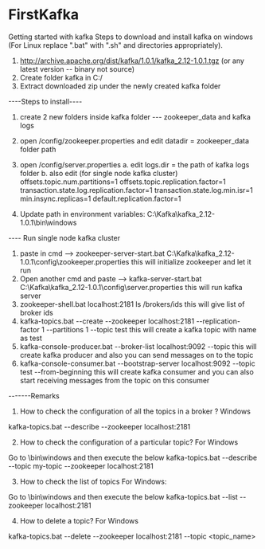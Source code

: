 # FirstKafka
Getting started with kafka
Steps to download and install kafka on windows (For Linux replace ".bat" with ".sh" and directories appropriately).

1. http://archive.apache.org/dist/kafka/1.0.1/kafka_2.12-1.0.1.tgz  (or any latest version -- binary not source)
2. Create folder kafka in C:/
3. Extract downloaded zip under the newly created kafka folder

----Steps to install----
1. create 2 new folders inside kafka folder --- zookeeper_data and kafka logs
2. open /config/zookeeper.properties and edit datadir = zookeeper_data folder path
3. open /config/server.properties
	a. edit logs.dir = the path of kafka logs folder
	b. also edit (for single node kafka cluster)
					offsets.topic.num.partitions=1
					offsets.topic.replication.factor=1
					transaction.state.log.replication.factor=1
					transaction.state.log.min.isr=1
					min.insync.replicas=1
					default.replication.factor=1
					
4. Update path in environment variables: C:\Kafka\kafka_2.12-1.0.1\bin\windows

---- Run single node kafka cluster
1. paste in cmd --> zookeeper-server-start.bat C:\Kafka\kafka_2.12-1.0.1\config\zookeeper.properties
		this will initialize zookeeper and let it run
2. Open another cmd and paste --> kafka-server-start.bat C:\Kafka\kafka_2.12-1.0.1\config\server.properties
		this will run kafka server 
3. zookeeper-shell.bat localhost:2181 ls /brokers/ids
		this will give list of broker ids
4. kafka-topics.bat --create --zookeeper localhost:2181 --replication-factor 1 --partitions 1 --topic test
		this will create a kafka topic with name as test
5. kafka-console-producer.bat --broker-list localhost:9092 --topic
		this will create kafka producer and also you can send messages on to the topic
6. kafka-console-consumer.bat --bootstrap-server localhost:9092 --topic test --from-beginning
		this will create kafka consumer and you can also start receiving messages from the topic on this consumer
		
-------Remarks
1. How to check the configuration of all the topics in a broker ?
Windows

kafka-topics.bat --describe --zookeeper localhost:2181

2. How to check the configuration of a particular topic?
For Windows

Go to \bin\windows and then execute the below
kafka-topics.bat --describe --topic my-topic --zookeeper localhost:2181

3. How to check the list of topics
For Windows:

Go to \bin\windows and then execute the below
kafka-topics.bat --list --zookeeper localhost:2181

4. How to delete a topic?
For Windows

kafka-topics.bat --delete --zookeeper localhost:2181 --topic <topic_name>
